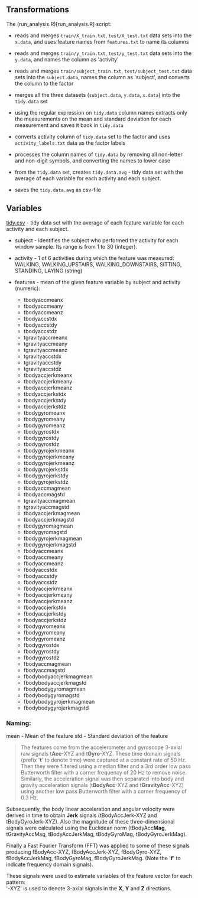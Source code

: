 ## Transformations
The (run_analysis.R)[run_analysis.R] script:
 
* reads and merges `train/X_train.txt`, `test/X_test.txt` data sets into the `x.data`, and uses feature names from `features.txt` to name its columns

* reads and merges `train/y_train.txt`, `test/y_test.txt` data sets into the `y.data`, and names the column as 'activity'

* reads and merges `train/subject_train.txt`, `test/subject_test.txt` data sets into the `subject.data`, names the column as 'subject', and converts the column to the factor

* merges all the three datasets (`subject.data`, `y.data`, `x.data`) into the `tidy.data` set

* using the regular expression on `tidy.data` column names extracts only the measurements on the mean and standard deviation for each measurement and saves it back in `tidy.data`

* converts activity column of `tidy.data` set to the factor and uses `activity_labels.txt` data as the factor labels

* processes the column names of `tidy.data` by removing all non-letter and non-digit symbols, and converting the names to lower case

* from the `tidy.data` set, creates `tidy.data.avg` - tidy data set with the average of each variable for each activity and each subject.

* saves the `tidy.data.avg` as csv-file


## Variables
[tidy.csv](tidy.csv) - tidy data set with the average of each feature variable for each activity and each subject.

- subject - identifies the subject who performed the activity for each window sample. Its range is from 1 to 30 (integer).

- activity - 1 of 6 activities during which the feature was measured: WALKING, WALKING_UPSTAIRS, WALKING_DOWNSTAIRS, SITTING, STANDING, LAYING (string)

- features - mean of the given feature variable by subject and activity (numeric):
  - tbodyaccmeanx
  - tbodyaccmeany
  - tbodyaccmeanz
  - tbodyaccstdx
  - tbodyaccstdy
  - tbodyaccstdz
  - tgravityaccmeanx
  - tgravityaccmeany
  - tgravityaccmeanz
  - tgravityaccstdx
  - tgravityaccstdy
  - tgravityaccstdz
  - tbodyaccjerkmeanx
  - tbodyaccjerkmeany
  - tbodyaccjerkmeanz
  - tbodyaccjerkstdx
  - tbodyaccjerkstdy
  - tbodyaccjerkstdz
  - tbodygyromeanx
  - tbodygyromeany
  - tbodygyromeanz
  - tbodygyrostdx
  - tbodygyrostdy
  - tbodygyrostdz
  - tbodygyrojerkmeanx
  - tbodygyrojerkmeany
  - tbodygyrojerkmeanz
  - tbodygyrojerkstdx
  - tbodygyrojerkstdy
  - tbodygyrojerkstdz
  - tbodyaccmagmean
  - tbodyaccmagstd
  - tgravityaccmagmean
  - tgravityaccmagstd
  - tbodyaccjerkmagmean
  - tbodyaccjerkmagstd
  - tbodygyromagmean
  - tbodygyromagstd
  - tbodygyrojerkmagmean
  - tbodygyrojerkmagstd
  - fbodyaccmeanx
  - fbodyaccmeany
  - fbodyaccmeanz
  - fbodyaccstdx
  - fbodyaccstdy
  - fbodyaccstdz
  - fbodyaccjerkmeanx
  - fbodyaccjerkmeany
  - fbodyaccjerkmeanz
  - fbodyaccjerkstdx
  - fbodyaccjerkstdy
  - fbodyaccjerkstdz
  - fbodygyromeanx
  - fbodygyromeany
  - fbodygyromeanz
  - fbodygyrostdx
  - fbodygyrostdy
  - fbodygyrostdz
  - fbodyaccmagmean
  - fbodyaccmagstd
  - fbodybodyaccjerkmagmean
  - fbodybodyaccjerkmagstd
  - fbodybodygyromagmean
  - fbodybodygyromagstd
  - fbodybodygyrojerkmagmean
  - fbodybodygyrojerkmagstd

### Naming: 
mean - Mean of the feature
std  - Standard deviation of the feature

> The features come from the accelerometer and gyroscope 3-axial raw signals t**Acc**-XYZ and t**Gyro**-XYZ. These time domain signals (prefix '**t**' to denote time) were captured at a constant rate of 50 Hz. Then they were filtered using a median filter and a 3rd order low pass Butterworth filter with a corner frequency of 20 Hz to remove noise. 
Similarly, the acceleration signal was then separated into body and gravity acceleration signals (t**BodyAcc**-XYZ and t**GravityAcc**-XYZ) using another low pass Butterworth filter with a corner frequency of 0.3 Hz. 

Subsequently, the body linear acceleration and angular velocity were derived in time to obtain **Jerk** signals (tBodyAccJerk-XYZ and tBodyGyroJerk-XYZ). Also the magnitude of these three-dimensional signals were calculated using the Euclidean norm (tBodyAcc**Mag**, tGravityAccMag, tBodyAccJerkMag, tBodyGyroMag, tBodyGyroJerkMag). 

Finally a Fast Fourier Transform (FFT) was applied to some of these signals producing fBodyAcc-XYZ, fBodyAccJerk-XYZ, fBodyGyro-XYZ, fBodyAccJerkMag, fBodyGyroMag, fBodyGyroJerkMag. (Note the '**f**' to indicate frequency domain signals). 

These signals were used to estimate variables of the feature vector for each pattern:  
'-XYZ' is used to denote 3-axial signals in the **X**, **Y** and **Z** directions.

